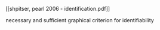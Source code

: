 [[shpitser, pearl 2006 - identification.pdf]]

necessary and sufficient graphical criterion for identifiability